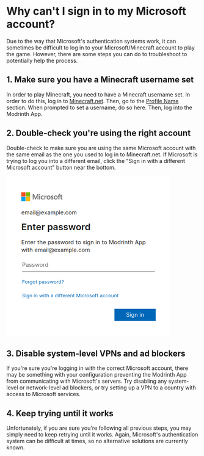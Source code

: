 # Why can't I sign in to my Microsoft account?

Due to the way that Microsoft's authentication systems work, it can sometimes be difficult to log in to your Microsoft/Minecraft account to play the game. However, there are some steps you can do to troubleshoot to potentially help the process.

## 1. Make sure you have a Minecraft username set

In order to play Minecraft, you need to have a Minecraft username set. In order to do this, log in to [Minecraft.net](https://www.minecraft.net/en-us). Then, go to the [Profile Name](https://www.minecraft.net/en-us/msaprofile/mygames/editprofile) section. When prompted to set a username, do so here. Then, log into the Modrinth App.

## 2. Double-check you're using the right account

Double-check to make sure you are using the same Microsoft account with the same email as the one you used to log in to Minecraft.net. If Microsoft is trying to log you into a different email, click the "Sign in with a different Microsoft account" button near the bottom.

![Different Microsoft account](../../../static/img/tutorial/differentMsftAccount.png)

## 3. Disable system-level VPNs and ad blockers

If you're sure you're logging in with the correct Microsoft account, there may be something with your configuration preventing the Modrinth App from communicating with Microsoft's servers. Try disabling any system-level or network-level ad blockers, or try setting up a VPN to a country with access to Microsoft services.

## 4. Keep trying until it works

Unfortunately, if you are sure you're following all previous steps, you may simply need to keep retrying until it works. Again, Microsoft's authentication system can be difficult at times, so no alternative solutions are currently known.

